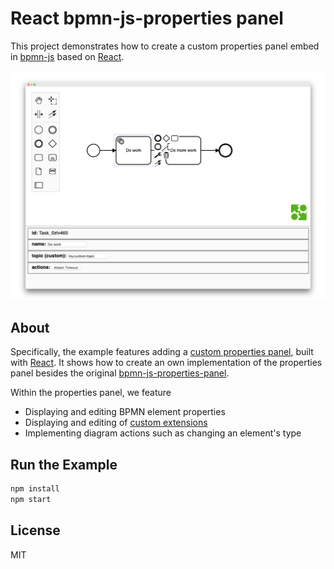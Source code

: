 # React bpmn-js-properties panel

This project demonstrates how to create a custom properties panel embed in [bpmn-js](https://github.com/bpmn-io/bpmn-js) based on [React](https://reactjs.org/).

![Demo Screenshot](./docs/screenshot.png)

## About

Specifically, the example features adding a [custom properties panel](./src/properties-panel), built with [React](https://reactjs.org/). It shows how to create an own implementation of the properties panel besides the original [bpmn-js-properties-panel](https://github.com/bpmn-io/bpmn-js-properties-panel).


Within the properties panel, we feature

* Displaying and editing BPMN element properties
* Displaying and editing of [custom extensions](./app/moddle/custom.json)
* Implementing diagram actions such as changing an element's type


## Run the Example

```sh
npm install
npm start
```


## License

MIT
